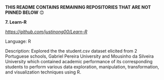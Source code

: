 **THIS README CONTAINS REMAINING REPOSITORIES THAT ARE NOT PINNED BELOW** 😊



**7. Learn-R**

_https://github.com/justinong00/Learn-R_

Language: R

Description: Explored the the student.csv dataset elicited from 2 Portuguese schools, Gabriel Pereira University and Mousinho da Silveira University which contained academic performance of its corresponding students to perform various data exploration, manipulation, transformation, and visualization techniques using R.


